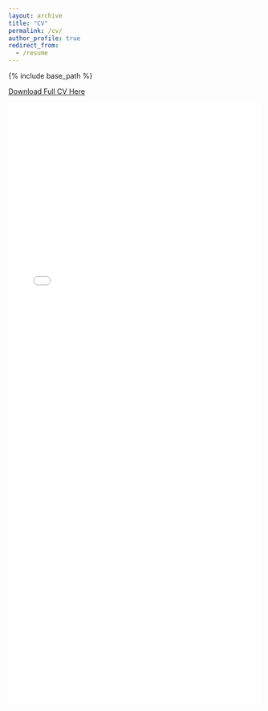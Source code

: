 ```yaml
---
layout: archive
title: "CV"
permalink: /cv/
author_profile: true
redirect_from:
  - /resume
---
```


{% include base_path %}

[Download Full CV Here](http://r-jarrett.github.io/files/Jarrett_Robert_CV_Oct2023.pdf)

<iframe src="/files/Jarrett_Robert_CV_Oct2023.pdf" width="100%" height="1200" frameborder="no" border="0" marginwidth="0" marginheight="0"></iframe>
